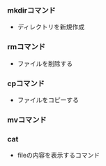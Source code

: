 ### mkdirコマンド
- ディレクトリを新規作成

### rmコマンド
- ファイルを削除する

### cpコマンド
- ファイルをコピーする

### mvコマンド

### cat
- fileの内容を表示するコマンド
